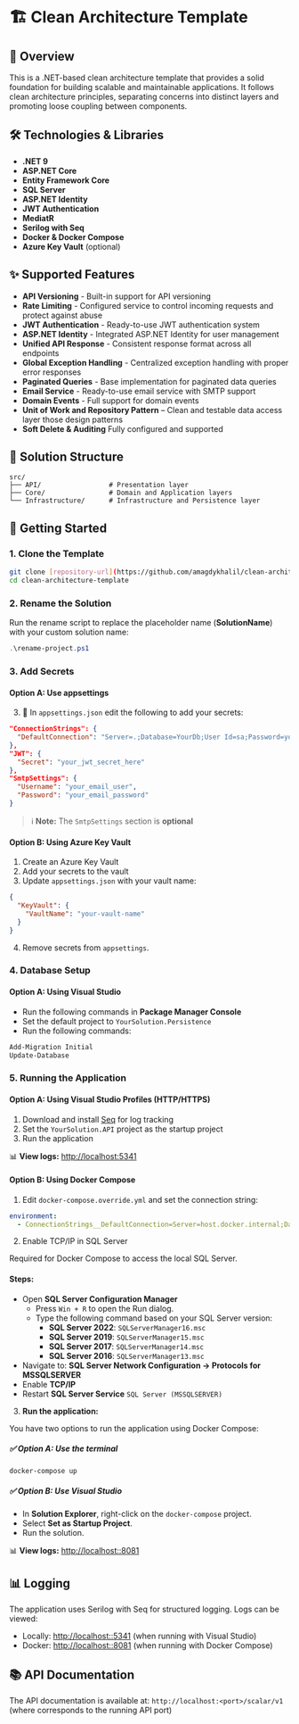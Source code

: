 # 🏗️ Clean Architecture Template

## 📝 Overview
This is a .NET-based clean architecture template that provides a solid foundation for building scalable and maintainable applications. It follows clean architecture principles, separating concerns into distinct layers and promoting loose coupling between components.

## 🛠️ Technologies & Libraries
- **.NET 9**
- **ASP.NET Core**
- **Entity Framework Core**
- **SQL Server**
- **ASP.NET Identity**
- **JWT Authentication**
- **MediatR**
- **Serilog with Seq**
- **Docker & Docker Compose**
- **Azure Key Vault** (optional)

## ✨ Supported Features
- **API Versioning** - Built-in support for API versioning
- **Rate Limiting** - Configured  service to control incoming requests and protect against abuse
- **JWT Authentication** - Ready-to-use JWT authentication system
- **ASP.NET Identity** - Integrated ASP.NET Identity for user management
- **Unified API Response** - Consistent response format across all endpoints
- **Global Exception Handling** - Centralized exception handling with proper error responses
- **Paginated Queries** - Base implementation for paginated data queries
- **Email Service** - Ready-to-use email service with SMTP support
- **Domain Events** - Full support for domain events
- **Unit of Work and Repository Pattern** – Clean and testable data access layer those design patterns
- **Soft Delete & Auditing** Fully configured and supported

## 📁 Solution Structure
```
src/
├── API/                 # Presentation layer
├── Core/                # Domain and Application layers
└── Infrastructure/      # Infrastructure and Persistence layer
```

## 🚀 Getting Started

### 1. Clone the Template
```bash
git clone [repository-url](https://github.com/amagdykhalil/clean-architecture-template.git)
cd clean-architecture-template
```

### 2. Rename the Solution
Run the rename script to replace the placeholder name (**SolutionName**) with your custom solution name:
```powershell
.\rename-project.ps1
```

### 3. Add Secrets

#### Option A: Use appsettings

3. 📁 In  `appsettings.json` edit the following to add your secrets:
```json
"ConnectionStrings": {
  "DefaultConnection": "Server=.;Database=YourDb;User Id=sa;Password=yourStrongPassword;Encrypt=False;"
},
"JWT": {
  "Secret": "your_jwt_secret_here"
},
"SmtpSettings": {
  "Username": "your_email_user",
  "Password": "your_email_password"
}
```
> ℹ️ **Note:** The `SmtpSettings` section is **optional**


#### Option B: Using Azure Key Vault 
1. Create an Azure Key Vault
2. Add your secrets to the vault
3. Update `appsettings.json` with your vault name:
```json
{
  "KeyVault": {
    "VaultName": "your-vault-name"
  }
}
```
4.  Remove secrets from `appsettings`.

### 4. Database Setup

#### Option A: Using Visual Studio
- Run the following commands in **Package Manager Console** 
- Set the default project to `YourSolution.Persistence`
- Run the following commands:
```powershell
Add-Migration Initial
Update-Database
```

### 5. Running the Application

#### Option A: Using Visual Studio Profiles (HTTP/HTTPS)
1. Download and install [Seq](https://datalust.co/Download) for log tracking
2. Set the `YourSolution.API` project as the startup project
3. Run the application

📊 **View logs:** [http://localhost:5341](http://localhost:5341)

#### Option B: Using Docker Compose
1. Edit `docker-compose.override.yml` and set the connection string:
```yaml 
environment:
  - ConnectionStrings__DefaultConnection=Server=host.docker.internal;Database=YourDb;User Id=sa;Password=yourStrongPassword;Encrypt=False;

```
2. Enable TCP/IP in SQL Server

Required for Docker Compose to access the local SQL Server.

#### Steps:

- Open **SQL Server Configuration Manager**
	- Press `Win + R` to open the Run dialog.
	- Type the following command based on your SQL Server version:
		- **SQL Server 2022**: `SQLServerManager16.msc`
		- **SQL Server 2019**: `SQLServerManager15.msc`
		- **SQL Server 2017**: `SQLServerManager14.msc`
		- **SQL Server 2016**: `SQLServerManager13.msc` 	
- Navigate to: **SQL Server Network Configuration → Protocols for MSSQLSERVER**
- Enable **TCP/IP**
- Restart **SQL Server Service** `SQL Server (MSSQLSERVER)`

3. **Run the application:**

You have two options to run the application using Docker Compose:

##### ✅ Option A: Use the terminal

```bash
docker-compose up

```
##### ✅ Option B: Use Visual Studio
- In **Solution Explorer**, right-click on the `docker-compose` project.
- Select **Set as Startup Project**.
- Run the solution.

📊 **View logs:** [http://localhost::8081](http://localhost::8081)

## 📊 Logging
The application uses Serilog with Seq for structured logging. Logs can be viewed:
- Locally: [http://localhost::5341](http://localhost::5341) (when running with Visual Studio)
- Docker: [http://localhost::8081](http://localhost::8081) (when running with Docker Compose)

## 📚 API Documentation
The API documentation is available at:
`http://localhost:<port>/scalar/v1`
(where <port> corresponds to the running API port)
